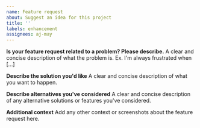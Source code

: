 ```yaml
---
name: Feature request
about: Suggest an idea for this project
title: ''
labels: enhancement
assignees: aj-may
---
```


**Is your feature request related to a problem? Please describe.** A clear and concise description
of what the problem is. Ex. I'm always frustrated when [...]

**Describe the solution you'd like** A clear and concise description of what you want to happen.

**Describe alternatives you've considered** A clear and concise description of any alternative
solutions or features you've considered.

**Additional context** Add any other context or screenshots about the feature request here.
